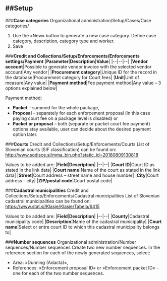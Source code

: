 ##**Setup**
---
###**Case categories**
Organizational administration/Setup/Cases/Case categories/
1.	Use the »New« button to generate a new case category. Define case category, description, category type and worker.
2.	Save


###**Credit and Collections/Setup/Enforcements/Enforcements settings/Payment**
|**Parameter**|**Description**|**Value**|
|--|--|--|
|**Vendor account**|Possible to generate vendor invoice with the selected vendor account|Any vendor|
|**Procurement category**|Unique ID for the record in the database|Procurement category for Court fees|
|**Unit**|Unit of measure|Any value|
|**Payment method**|Fee payment method|Any value – 3 options explained below|

Payment method:
-	**Packet** – summed for the whole package,
-	**Proposal** - separately for each enforcement proposal (in this case paying court fee on a package level is disabled) or
-	**Packet or proposal** – both (separate or packet court fee payment) options stay available, user can decide about the desired payment option later.

###**Courts**
Credit and Collections/Setup/Enforcements/Courts
List of Slovenian courts (SIF classification) can be found on: 
http://www.sodisce.si/mma_bin.php?static_id=20180809130818

Values to be added are:
|**Field**|**Description**|
|--|--|
|**Court ID**|Court ID as stated in the link data|
|**Court name**|Name of the court as stated in the link data|
|**Street**|Court address – street name and house number|
|**City**|Court address - city|
|**ZIP/postal code**|Court postal code|

###**Cadastral municipalities**
Credit and Collections/Setup/Enforcements/Cadastral municipalities
List of Slovenian cadastral municipalities can be found on:
https://www.stat.si/Klasje/Klasje/Tabela/6415 

Values to be added are:
|**Field**|**Description**|
|--|--|
|**County**|Cadastral municipality code|
|**Description**|Name of the cadastral municipality|
|**Court name**|Select or entre court ID to which this cadastral municipality belongs to|

###**Number sequences**
Organizational administration/Number sequences/Number sequences
Create two new number sequences. In the reference section for each of the newly generated sequences, select:
-	Area: »Dunning (Adacta)«,
-	References: »Enforcement proposal ID« or »Enforcement packet ID« - one for each of the two number sequences.

